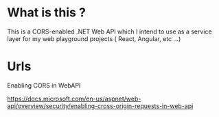 # What is this ?

This is a CORS-enabled .NET Web API which I intend to use as a service layer for my web playground projects ( React, Angular, etc ...)

# Urls

Enabling CORS in WebAPI

https://docs.microsoft.com/en-us/aspnet/web-api/overview/security/enabling-cross-origin-requests-in-web-api